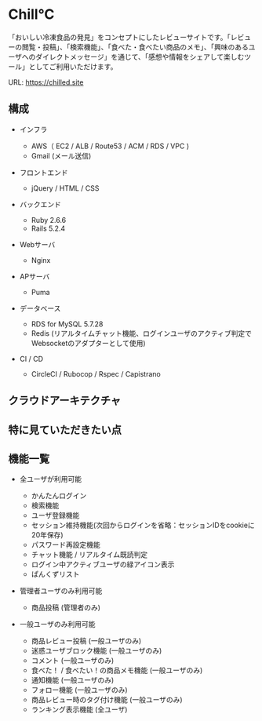 # Chill℃

「おいしい冷凍食品の発見」をコンセプトにしたレビューサイトです。「レビューの閲覧・投稿」、「検索機能」、「食べた・食べたい商品のメモ」、「興味のあるユーザへのダイレクトメッセージ」を通じて、「感想や情報をシェアして楽しむツール」としてご利用いただけます。

URL: https://chilled.site

## 構成

* インフラ
  * AWS（ EC2 / ALB / Route53 / ACM / RDS / VPC )
  * Gmail (メール送信)

* フロントエンド
  * jQuery / HTML / CSS
  
* バックエンド
  * Ruby 2.6.6
  * Rails 5.2.4
  
* Webサーバ
  * Nginx

* APサーバ
  * Puma
 
* データベース
  * RDS for MySQL 5.7.28
  * Redis (リアルタイムチャット機能、ログインユーザのアクティブ判定でWebsocketのアダプターとして使用)
  
* CI / CD
  * CircleCI / Rubocop / Rspec / Capistrano 
  
## クラウドアーキテクチャ

## 特に見ていただきたい点

## 機能一覧
* 全ユーザが利用可能
  * かんたんログイン 
  * 検索機能
  * ユーザ登録機能
  * セッション維持機能(次回からログインを省略：セッションIDをcookieに20年保存)
  * パスワード再設定機能
  * チャット機能 / リアルタイム既読判定
  * ログイン中アクティブユーザの緑アイコン表示
  * ぱんくずリスト
 
* 管理者ユーザのみ利用可能
  * 商品投稿 (管理者のみ)
 
* 一般ユーザのみ利用可能
  * 商品レビュー投稿 (一般ユーザのみ)
  * 迷惑ユーザブロック機能 (一般ユーザのみ)
  * コメント (一般ユーザのみ)
  * 食べた！ / 食べたい！の商品メモ機能 (一般ユーザのみ)
  * 通知機能 (一般ユーザのみ)
  * フォロー機能 (一般ユーザのみ)
  * 商品レビュー時のタグ付け機能 (一般ユーザのみ)
  * ランキング表示機能 (全ユーザ)



